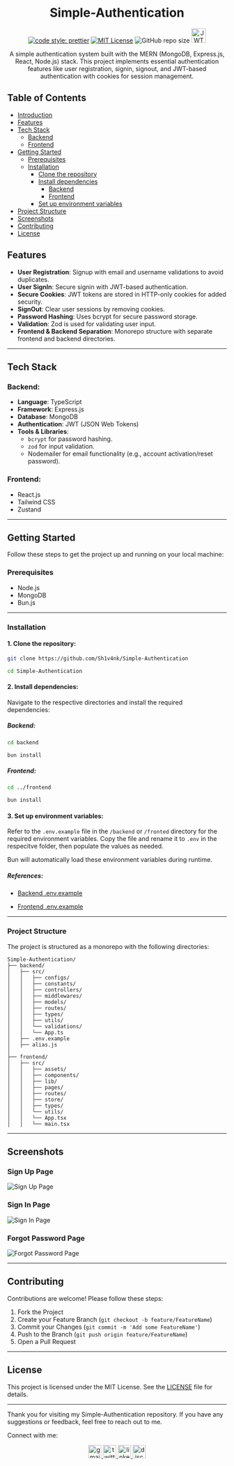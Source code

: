 <div align="center">

# Simple-Authentication

[![code style: prettier](https://img.shields.io/badge/code_style-prettier-ff69b4.svg?style=flat-square)](https://github.com/prettier/prettier)
[![MIT License](https://img.shields.io/badge/License-MIT-green.svg)](https://choosealicense.com/licenses/mit/)
![GitHub repo size](https://img.shields.io/github/repo-size/Sh1v4nk/Simple-Authentication)
<img src="https://jwt.io/img/badge-compatible.svg" height="33" alt="JWT Token Badge" />

A simple authentication system built with the MERN (MongoDB, Express.js, React, Node.js) stack. This project implements essential authentication features like user registration, signin, signout, and JWT-based authentication with cookies for session management.

</div>

## Table of Contents

- [Introduction](#simple-authentication)
- [Features](#features)
- [Tech Stack](#tech-stack)
  - [Backend](#backend)
  - [Frontend](#frontend)
- [Getting Started](#getting-started)
  - [Prerequisites](#prerequisites)
  - [Installation](#installation)
    - [Clone the repository](#1-clone-the-repository)
    - [Install dependencies](#2-install-dependencies)
      - [Backend](#backend-1)
      - [Frontend](#frontend-1)
    - [Set up environment variables](#3-set-up-environment-variables)
- [Project Structure](#project-structure)
- [Screenshots](#Screenshots)
- [Contributing](#contributing)
- [License](#license)

## Features

- **User Registration**: Signup with email and username validations to avoid duplicates.
- **User SignIn**: Secure signin with JWT-based authentication.
- **Secure Cookies**: JWT tokens are stored in HTTP-only cookies for added security.
- **SignOut**: Clear user sessions by removing cookies.
- **Password Hashing**: Uses bcrypt for secure password storage.
- **Validation**: Zod is used for validating user input.
- **Frontend & Backend Separation**: Monorepo structure with separate frontend and backend directories.

---

## Tech Stack

### Backend:

- **Language**: TypeScript
- **Framework**: Express.js
- **Database**: MongoDB
- **Authentication**: JWT (JSON Web Tokens)
- **Tools & Libraries**:
  - `bcrypt` for password hashing.
  - `zod` for input validation.
  - Nodemailer for email functionality (e.g., account activation/reset password).

### Frontend:

- React.js
- Tailwind CSS
- Zustand

---

## Getting Started

Follow these steps to get the project up and running on your local machine:

### Prerequisites

- Node.js
- MongoDB
- Bun.js

---

### Installation

#### 1. Clone the repository:

```bash
git clone https://github.com/Sh1v4nk/Simple-Authentication

cd Simple-Authentication
```

#### 2. Install dependencies:

Navigate to the respective directories and install the required dependencies:

##### Backend:

```bash
cd backend

bun install
```

##### Frontend:

```bash
cd ../frontend

bun install
```

#### 3. Set up environment variables:

Refer to the `.env.example` file in the `/backend` or `/fronted` directory for the required environment variables. Copy the file and rename it to `.env` in the respecitve folder, then populate the values as needed.

Bun will automatically load these environment variables during runtime.

##### References:

- [Backend .env.example](https://github.com/Sh1v4nk/Simple-Authentication/blob/main/backend/.env.example)

- [Frontend .env.example](https://github.com/Sh1v4nk/Simple-Authentication/blob/main/frontend/.env.example)

---

### Project Structure

The project is structured as a monorepo with the following directories:

```plaintext
Simple-Authentication/
├── backend/
│   ├── src/
│   │   ├── configs/
│   │   ├── constants/
│   │   ├── controllers/
│   │   ├── middlewares/
│   │   ├── models/
│   │   ├── routes/
│   │   ├── types/
│   │   ├── utils/
│   │   └── validations/
│   │   └── App.ts
│   ├── .env.example
│   ├── alias.js
│
├── frontend/
│   ├── src/
│   │   ├── assets/
│   │   ├── components/
│   │   ├── lib/
│   │   ├── pages/
│   │   ├── routes/
│   │   ├── store/
│   │   ├── types/
│   │   └── utils/
│   │   └── App.tsx
│   │   └── main.tsx
```

---

## Screenshots

### Sign Up Page

![Sign Up Page](https://i.ibb.co/2PHhRYg/signup.png)

### Sign In Page

![Sign In Page](https://i.ibb.co/H2n5hQC/signin.png)

### Forgot Password Page

![Forgot Password Page](https://i.ibb.co/7jRDt2w/forgot-password.png)

---

## Contributing

Contributions are welcome! Please follow these steps:

1. Fork the Project
2. Create your Feature Branch (`git checkout -b feature/FeatureName`)
3. Commit your Changes (`git commit -m 'Add some FeatureName'`)
4. Push to the Branch (`git push origin feature/FeatureName`)
5. Open a Pull Request

---

## License

This project is licensed under the MIT License. See the [LICENSE](https://github.com/Sh1v4nk/Simple-Authentication/blob/main/LICENSE) file for details.

---

Thank you for visiting my Simple-Authentication repository. If you have any suggestions or feedback, feel free to reach out to me.

Connect with me:

<div align="center">
  <a href="mailto:shivankpandey113@gmail.com" target="_blank">
    <img src="https://img.shields.io/static/v1?message=Gmail&logo=gmail&label=&color=D14836&logoColor=white&labelColor=&style=for-the-badge" height="30" alt="gmail logo"  />
  </a>
  <a href="https://twitter.com/sh1v4nk" target="_blank">
    <img src="https://img.shields.io/static/v1?message=Twitter&logo=twitter&label=&color=1DA1F2&logoColor=white&labelColor=&style=for-the-badge" height="30" alt="twitter logo"  />
  </a>
    <a href="https://www.linkedin.com/in/sh1v4nk/" target="_blank">
    <img src="https://img.shields.io/static/v1?message=LinkedIn&logo=linkedin&label=&color=0077B5&logoColor=white&labelColor=&style=for-the-badge" height="30" alt="linkedin logo"  />
  </a>
  <a href="https://discord.com/users/571299781096505344" target="_blank">
    <img src="https://img.shields.io/static/v1?message=Discord&logo=discord&label=&color=7289DA&logoColor=white&labelColor=&style=for-the-badge" height="30" alt="discord logo"  />
  </a>
</div>
